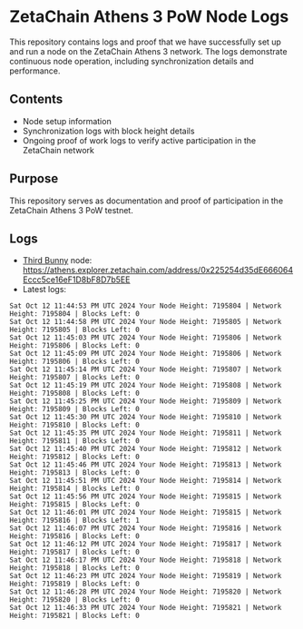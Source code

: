 # ZetaChain Athens 3 PoW Node Logs
This repository contains logs and proof that we have successfully set up and run a node on the ZetaChain Athens 3 network. The logs demonstrate continuous node operation, including synchronization details and performance.

## Contents
- Node setup information
- Synchronization logs with block height details
- Ongoing proof of work logs to verify active participation in the ZetaChain network

## Purpose
This repository serves as documentation and proof of participation in the ZetaChain Athens 3 PoW testnet.

## Logs

- [Third Bunny](https://thirdbunny.xyz/) node: https://athens.explorer.zetachain.com/address/0x225254d35dE666064Eccc5ce16eF1D8bF8D7b5EE
- Latest logs:
```
Sat Oct 12 11:44:53 PM UTC 2024 Your Node Height: 7195804 | Network Height: 7195804 | Blocks Left: 0
Sat Oct 12 11:44:58 PM UTC 2024 Your Node Height: 7195805 | Network Height: 7195805 | Blocks Left: 0
Sat Oct 12 11:45:03 PM UTC 2024 Your Node Height: 7195806 | Network Height: 7195806 | Blocks Left: 0
Sat Oct 12 11:45:09 PM UTC 2024 Your Node Height: 7195806 | Network Height: 7195806 | Blocks Left: 0
Sat Oct 12 11:45:14 PM UTC 2024 Your Node Height: 7195807 | Network Height: 7195807 | Blocks Left: 0
Sat Oct 12 11:45:19 PM UTC 2024 Your Node Height: 7195808 | Network Height: 7195808 | Blocks Left: 0
Sat Oct 12 11:45:25 PM UTC 2024 Your Node Height: 7195809 | Network Height: 7195809 | Blocks Left: 0
Sat Oct 12 11:45:30 PM UTC 2024 Your Node Height: 7195810 | Network Height: 7195810 | Blocks Left: 0
Sat Oct 12 11:45:35 PM UTC 2024 Your Node Height: 7195811 | Network Height: 7195811 | Blocks Left: 0
Sat Oct 12 11:45:40 PM UTC 2024 Your Node Height: 7195812 | Network Height: 7195812 | Blocks Left: 0
Sat Oct 12 11:45:46 PM UTC 2024 Your Node Height: 7195813 | Network Height: 7195813 | Blocks Left: 0
Sat Oct 12 11:45:51 PM UTC 2024 Your Node Height: 7195814 | Network Height: 7195814 | Blocks Left: 0
Sat Oct 12 11:45:56 PM UTC 2024 Your Node Height: 7195815 | Network Height: 7195815 | Blocks Left: 0
Sat Oct 12 11:46:01 PM UTC 2024 Your Node Height: 7195815 | Network Height: 7195816 | Blocks Left: 1
Sat Oct 12 11:46:07 PM UTC 2024 Your Node Height: 7195816 | Network Height: 7195816 | Blocks Left: 0
Sat Oct 12 11:46:12 PM UTC 2024 Your Node Height: 7195817 | Network Height: 7195817 | Blocks Left: 0
Sat Oct 12 11:46:17 PM UTC 2024 Your Node Height: 7195818 | Network Height: 7195818 | Blocks Left: 0
Sat Oct 12 11:46:23 PM UTC 2024 Your Node Height: 7195819 | Network Height: 7195819 | Blocks Left: 0
Sat Oct 12 11:46:28 PM UTC 2024 Your Node Height: 7195820 | Network Height: 7195820 | Blocks Left: 0
Sat Oct 12 11:46:33 PM UTC 2024 Your Node Height: 7195821 | Network Height: 7195821 | Blocks Left: 0
```
